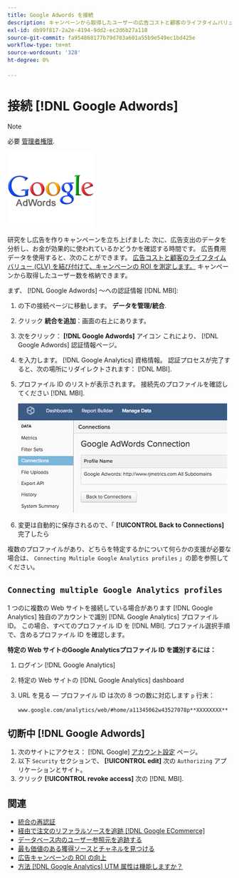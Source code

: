 ```yaml
---
title: Google Adwords を接続
description: キャンペーンから取得したユーザーの広告コストと顧客のライフタイムバリュー (CLV) を結び付け、キャンペーンの ROI を測定する方法を説明します。
exl-id: db99f817-2a2e-4194-9dd2-ec2d6b27a118
source-git-commit: fa954868177b79d703a601a55b9e549ec1bd425e
workflow-type: tm+mt
source-wordcount: '328'
ht-degree: 0%

---
```


# 接続 [!DNL Google Adwords]

>[!NOTE]
>
>必要 [管理者権限](../../../administrator/user-management/user-management.md).

![](../../../assets/Google_Adwords_logo.png)

研究をし広告を作りキャンペーンを立ち上げました 次に、広告支出のデータを分析し、お金が効果的に使われているかどうかを確認する時間です。 広告費用データを使用すると、次のことができます。 [広告コストと顧客のライフタイムバリュー (CLV) を結び付けて、キャンペーンの ROI を測定します。](../../analysis/roi-ad-camp.md) キャンペーンから取得したユーザー数を格納できます。

まず、 [!DNL Google Adwords] ～への認証情報 [!DNL MBI]:

1. の下の接続ページに移動します。 **データを管理/統合**.
1. クリック **統合を追加**：画面の右上にあります。
1. 次をクリック： **[!DNL Google Adwords]** アイコン これにより、 [!DNL Google Adwords] 認証情報ページ。
1. を入力します。 [!DNL Google Analytics] 資格情報。 認証プロセスが完了すると、次の場所にリダイレクトされます： [!DNL MBI].
1. プロファイル ID のリストが表示されます。 接続先のプロファイルを確認してください [!DNL MBI].

   ![](../../../assets/cnnct-profile.png)

1. 変更は自動的に保存されるので、「 **[!UICONTROL Back to Connections]** 完了したら

複数のプロファイルがあり、どちらを特定するかについて何らかの支援が必要な場合は、 `Connecting Multiple Google Analytics profiles` 」の節を参照してください。

## `Connecting multiple Google Analytics profiles`

1 つのに複数の Web サイトを接続している場合があります [!DNL Google Analytics] 独自のアカウントで識別 [!DNL Google Analytics] プロファイル ID。 この場合、すべてのプロファイル ID を [!DNL MBI]. プロファイル選択手順で、含めるプロファイル ID を確認します。

**特定の Web サイトのGoogle Analyticsプロファイル ID を識別するには：**

1. ログイン [!DNL Google Analytics]
1. 特定の Web サイトの [!DNL Google Analytics] dashboard
1. URL を見る — プロファイル ID は次の 8 つの数に対応します `p` 行末：

   `www.google.com/analytics/web/#home/a11345062w43527078p**XXXXXXXX**`

## 切断中 [!DNL Google Adwords]

1. 次のサイトにアクセス： [!DNL Google] [アカウント設定](https://www.google.com/accounts/) ページ。
1. 以下 `Security` セクションで、 **[!UICONTROL edit]** 次の `Authorizing` アプリケーションとサイト。
1. クリック **[!UICONTROL revoke access]** 次の [!DNL MBI].

## 関連

* [統合の再認証](https://experienceleague.adobe.com/docs/commerce-knowledge-base/kb/how-to/mbi-reauthenticating-integrations.html?lang=en)
* [経由で注文のリファラルソースを追跡 [!DNL Google ECommerce]](../integrations/google-ecommerce.md)
* [データベース内のユーザー参照元を追跡する](../../analysis/google-track-user-acq.md)
* [最も価値のある獲得ソースとチャネルを見つける](../../analysis/most-value-source-channel.md)
* [広告キャンペーンの ROI の向上](../../analysis/roi-ad-camp.md)
* [方法 [!DNL Google Analytics] UTM 属性は機能しますか？](../../analysis/utm-attributes.md)
